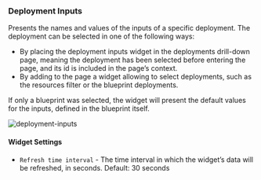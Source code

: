 ### Deployment Inputs

Presents the names and values of the inputs of a specific deployment. The deployment can be selected in one of the following ways: 

* By placing the deployment inputs widget in the deployments drill-down page, meaning the deployment has been selected before entering the page, and its id is included in the page’s context. 
* By adding to the page a widget allowing to select deployments, such as the resources filter or the blueprint deployments.  

If only a blueprint was selected, the widget will present the default values for the inputs, defined in the blueprint itself. 

![deployment-inputs](https://docs.cloudify.co/staging/dev/images/ui/widgets/deployment-inputs.png)

#### Widget Settings
* `Refresh time interval` - The time interval in which the widget’s data will be refreshed, in seconds. Default: 30 seconds
